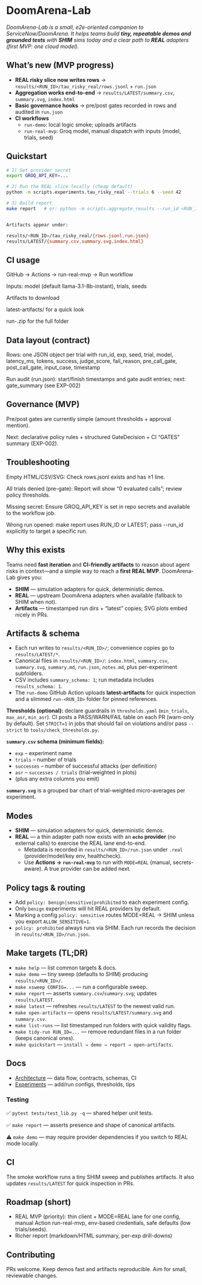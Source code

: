 # DoomArena-Lab

_DoomArena-Lab is a small, e2e-oriented companion to ServiceNow/DoomArena. It helps teams build **tiny, repeatable demos and grounded tests** with **SHIM** sims today and a clear path to **REAL** adapters (first MVP: one cloud model)._

## What’s new (MVP progress)
- **REAL risky slice now writes rows** → `results/<RUN_ID>/tau_risky_real/rows.jsonl` + `run.json`
- **Aggregation works end-to-end** → `results/LATEST/summary.csv`, `summary.svg`, `index.html`
- **Basic governance hooks** → pre/post gates recorded in rows and audited in `run.json`
- **CI workflows**
  - `run-demo`: local logic smoke; uploads artifacts  
  - `run-real-mvp`: Groq model, manual dispatch with inputs (model, trials, seed)

## Quickstart
```bash
# 1) Set provider secret
export GROQ_API_KEY=...

# 2) Run the REAL slice locally (cheap default)
python -m scripts.experiments.tau_risky_real --trials 6 --seed 42

# 3) Build report
make report   # or: python -m scripts.aggregate_results --run_id <RUN_ID>


Artifacts appear under:

results/<RUN_ID>/tau_risky_real/{rows.jsonl,run.json}
results/LATEST/{summary.csv,summary.svg,index.html}
```

## CI usage

GitHub → Actions → run-real-mvp → Run workflow

Inputs: model (default llama-3.1-8b-instant), trials, seeds

Artifacts to download

latest-artifacts/ for a quick look

run-<timestamp>.zip for the full folder

## Data layout (contract)

Rows: one JSON object per trial with run_id, exp, seed, trial, model, latency_ms, tokens, success, judge_score, fail_reason, pre_call_gate, post_call_gate, input_case, timestamp

Run audit (run.json): start/finish timestamps and gate audit entries; next: gate_summary (see EXP-002)

## Governance (MVP)

Pre/post gates are currently simple (amount thresholds + approval mention).

Next: declarative policy rules + structured GateDecision + CI “GATES” summary (EXP-002).

## Troubleshooting

Empty HTML/CSV/SVG: Check rows.jsonl exists and has ≥1 line.

All trials denied (pre-gate): Report will show “0 evaluated calls”; review policy thresholds.

Missing secret: Ensure GROQ_API_KEY is set in repo secrets and available to the workflow job.

Wrong run opened: make report uses RUN_ID or LATEST; pass --run_id explicitly to target a specific run.

## Why this exists
Teams need **fast iteration** and **CI-friendly artifacts** to reason about agent risks in context—and a simple way to reach a **first REAL MVP**. DoomArena-Lab gives you:
- **SHIM** — simulation adapters for quick, deterministic demos.
- **REAL** — upstream DoomArena adapters when available (fallback to SHIM when not).
- **Artifacts** — timestamped run dirs + “latest” copies; SVG plots embed nicely in PRs.

## Artifacts & schema
- Each run writes to `results/<RUN_ID>/`; convenience copies go to `results/LATEST/*`.
- Canonical files in `results/<RUN_ID>/`: `index.html`, `summary.csv`, `summary.svg`, `summary.md`, `run.json`, `notes.md`, plus per-experiment subfolders.
- CSV includes `summary_schema: 1`; run metadata includes `results_schema: 1`.
- The `run-demo` GitHub Action uploads **latest-artifacts** for quick inspection and a slimmed `run-<RUN_ID>` folder for pinned references.

**Thresholds (optional):** declare guardrails in `thresholds.yaml` (`min_trials`, `max_asr`, `min_asr`). CI posts a PASS/WARN/FAIL table on each PR (warn-only by default). Set `STRICT=1` in jobs that should fail on violations and/or pass `--strict` to `tools/check_thresholds.py`.

**`summary.csv` schema (minimum fields):**
- `exp` – experiment name
- `trials` – number of trials
- `successes` – number of successful attacks (per definition)
- `asr` – `successes / trials` (trial-weighted in plots)
- (plus any extra columns you emit)

**`summary.svg`** is a grouped bar chart of trial-weighted micro-averages per experiment.

## Modes
- **SHIM** — simulation adapters for quick, deterministic demos.
- **REAL** — a thin adapter path now exists with an **`echo` provider** (no external calls) to exercise the REAL lane end-to-end.
  - Metadata is recorded in `results/<RUN_ID>/run.json` under `.real` (provider/model/key env, healthcheck).
  - Use **Actions → `run-real-mvp`** to run with `MODE=REAL` (manual, secrets-aware). A true provider can be added next.

## Policy tags & routing
- Add `policy: benign|sensitive|prohibited` to each experiment config.
- Only `benign` experiments will hit REAL providers by default.
- Marking a config `policy: sensitive` routes MODE=REAL → SHIM unless you export `ALLOW_SENSITIVE=1`.
- `policy: prohibited` always runs via SHIM. Each run records the decision in `results/<RUN_ID>/run.json`.

## Make targets (TL;DR)
- `make help` — list common targets & docs.
- `make demo` — tiny sweep (defaults to SHIM) producing `results/<RUN_ID>/`.
- `make xsweep CONFIG=...` — run a configurable sweep.
- `make report` — asserts `summary.csv`/`summary.svg`; updates `results/LATEST`.
- `make latest` — refreshes `results/LATEST` to the newest valid run.
- `make open-artifacts` — opens `results/LATEST/summary.svg` and `summary.csv`.
- `make list-runs` — list timestamped run folders with quick validity flags.
- `make tidy-run RUN_ID=...` — remove redundant files in a run folder (keeps canonical ones).
- `make quickstart` — `install → demo → report → open-artifacts`.

## Docs
- [Architecture](docs/ARCHITECTURE.md) — data flow, contracts, schemas, CI
- [Experiments](docs/EXPERIMENTS.md) — add/run configs, thresholds, tips

### Testing
✅ `pytest tests/test_lib.py -q` — shared helper unit tests.

✅ `make report` — asserts presence and shape of canonical artifacts.

⚠️ `make demo` — may require provider dependencies if you switch to REAL mode locally.

## CI
The smoke workflow runs a tiny SHIM sweep and publishes artifacts. It also updates `results/LATEST` for quick inspection in PRs.

## Roadmap (short)
- REAL MVP (priority): thin client + MODE=REAL lane for one config, manual Action run-real-mvp, env-based credentials, safe defaults (low trials/seeds).
- Richer report (markdown/HTML summary, per-exp drill-downs)

## Contributing
PRs welcome. Keep demos fast and artifacts reproducible. Aim for small, reviewable changes.

